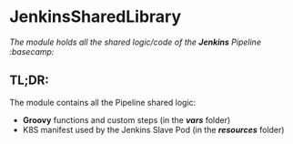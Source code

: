 # JenkinsSharedLibrary
_The module holds all the shared logic/code of the **Jenkins** Pipeline :basecamp:_

## TL;DR:
The module contains all the Pipeline shared logic:
- **Groovy** functions and custom steps (in the _**vars**_ folder)
- K8S manifest used by the Jenkins Slave Pod (in the _**resources**_ folder)
